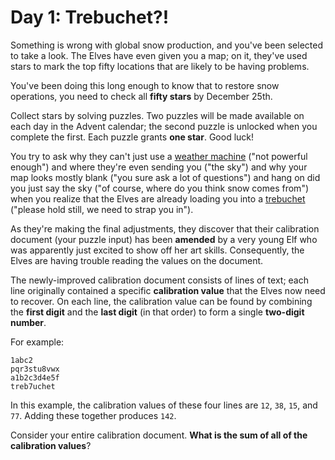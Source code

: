 # Day 1: Trebuchet?!
Something is wrong with global snow production, and you've been selected to take a look. The Elves have even given you 
a map; on it, they've used stars to mark the top fifty locations that are likely to be having problems.

You've been doing this long enough to know that to restore snow operations, you need to check all **fifty stars** by 
December 25th.

Collect stars by solving puzzles. Two puzzles will be made available on each day in the Advent calendar; the second 
puzzle is unlocked when you complete the first. Each puzzle grants **one star**. Good luck!

You try to ask why they can't just use a [weather machine](https://adventofcode.com/2015/day/1) ("not powerful enough") 
and where they're even sending you ("the sky") and why your map looks mostly blank ("you sure ask a lot of questions") 
and hang on did you just say the sky ("of course, where do you think snow comes from") when you realize that the Elves 
are already loading you into a [trebuchet](https://en.wikipedia.org/wiki/Trebuchet) ("please hold still, we need to 
strap you in").

As they're making the final adjustments, they discover that their calibration document (your puzzle input) has been 
**amended** by a very young Elf who was apparently just excited to show off her art skills. Consequently, the Elves 
are having trouble reading the values on the document.

The newly-improved calibration document consists of lines of text; each line originally contained a specific 
**calibration value** that the Elves now need to recover. On each line, the calibration value can be found by combining 
the **first digit** and the **last digit** (in that order) to form a single **two-digit number**.

For example:
```
1abc2
pqr3stu8vwx
a1b2c3d4e5f
treb7uchet
```
In this example, the calibration values of these four lines are `12`, `38`, `15`, and `77`. Adding these together 
produces `142`.

Consider your entire calibration document. **What is the sum of all of the calibration values**?
